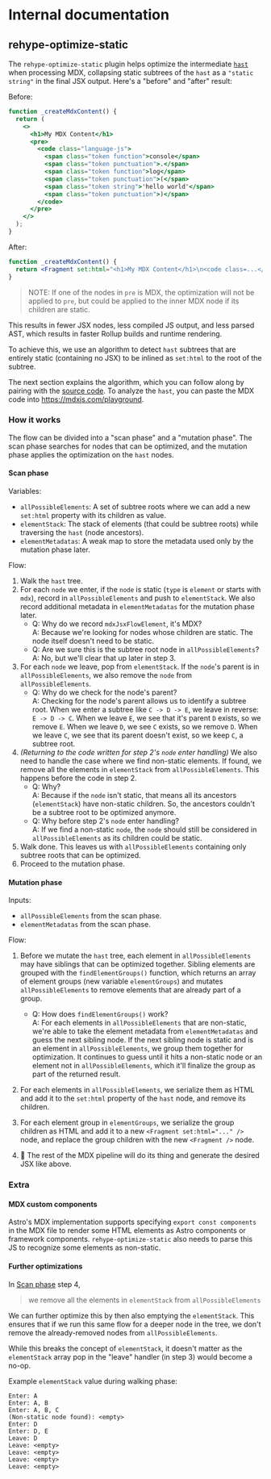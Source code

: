 # Internal documentation

## rehype-optimize-static

The `rehype-optimize-static` plugin helps optimize the intermediate [`hast`](https://github.com/syntax-tree/hast) when processing MDX, collapsing static subtrees of the `hast` as a `"static string"` in the final JSX output. Here's a "before" and "after" result:

Before:

```jsx
function _createMdxContent() {
  return (
    <>
      <h1>My MDX Content</h1>
      <pre>
        <code class="language-js">
          <span class="token function">console</span>
          <span class="token punctuation">.</span>
          <span class="token function">log</span>
          <span class="token punctuation">(</span>
          <span class="token string">'hello world'</span>
          <span class="token punctuation">)</span>
        </code>
      </pre>
    </>
  );
}
```

After:

```jsx
function _createMdxContent() {
  return <Fragment set:html="<h1>My MDX Content</h1>\n<code class=...</code>" />;
}
```

> NOTE: If one of the nodes in `pre` is MDX, the optimization will not be applied to `pre`, but could be applied to the inner MDX node if its children are static.

This results in fewer JSX nodes, less compiled JS output, and less parsed AST, which results in faster Rollup builds and runtime rendering.

To achieve this, we use an algorithm to detect `hast` subtrees that are entirely static (containing no JSX) to be inlined as `set:html` to the root of the subtree.

The next section explains the algorithm, which you can follow along by pairing with the [source code](./rehype-optimize-static.ts). To analyze the `hast`, you can paste the MDX code into https://mdxjs.com/playground.

### How it works

The flow can be divided into a "scan phase" and a "mutation phase". The scan phase searches for nodes that can be optimized, and the mutation phase applies the optimization on the `hast` nodes.

#### Scan phase

Variables:

- `allPossibleElements`: A set of subtree roots where we can add a new `set:html` property with its children as value.
- `elementStack`: The stack of elements (that could be subtree roots) while traversing the `hast` (node ancestors).
- `elementMetadatas`: A weak map to store the metadata used only by the mutation phase later.

Flow:

1. Walk the `hast` tree.
2. For each `node` we enter, if the `node` is static (`type` is `element` or starts with `mdx`), record in `allPossibleElements` and push to `elementStack`. We also record additional metadata in `elementMetadatas` for the mutation phase later.
   - Q: Why do we record `mdxJsxFlowElement`, it's MDX? <br>
     A: Because we're looking for nodes whose children are static. The node itself doesn't need to be static.
   - Q: Are we sure this is the subtree root node in `allPossibleElements`? <br>
     A: No, but we'll clear that up later in step 3.
3. For each `node` we leave, pop from `elementStack`. If the `node`'s parent is in `allPossibleElements`, we also remove the `node` from `allPossibleElements`.
   - Q: Why do we check for the node's parent? <br>
     A: Checking for the node's parent allows us to identify a subtree root. When we enter a subtree like `C -> D -> E`, we leave in reverse: `E -> D -> C`. When we leave `E`, we see that it's parent `D` exists, so we remove `E`. When we leave `D`, we see `C` exists, so we remove `D`. When we leave `C`, we see that its parent doesn't exist, so we keep `C`, a subtree root.
4. _(Returning to the code written for step 2's `node` enter handling)_ We also need to handle the case where we find non-static elements. If found, we remove all the elements in `elementStack` from `allPossibleElements`. This happens before the code in step 2.
   - Q: Why? <br>
     A: Because if the `node` isn't static, that means all its ancestors (`elementStack`) have non-static children. So, the ancestors couldn't be a subtree root to be optimized anymore.
   - Q: Why before step 2's `node` enter handling? <br>
     A: If we find a non-static `node`, the `node` should still be considered in `allPossibleElements` as its children could be static.
5. Walk done. This leaves us with `allPossibleElements` containing only subtree roots that can be optimized.
6. Proceed to the mutation phase.

#### Mutation phase

Inputs:

- `allPossibleElements` from the scan phase.
- `elementMetadatas` from the scan phase.

Flow:

1. Before we mutate the `hast` tree, each element in `allPossibleElements` may have siblings that can be optimized together. Sibling elements are grouped with the `findElementGroups()` function, which returns an array of element groups (new variable `elementGroups`) and mutates `allPossibleElements` to remove elements that are already part of a group.
   - Q: How does `findElementGroups()` work? <br>
     A: For each elements in `allPossibleElements` that are non-static, we're able to take the element metadata from `elementMetadatas` and guess the next sibling node. If the next sibling node is static and is an element in `allPossibleElements`, we group them together for optimization. It continues to guess until it hits a non-static node or an element not in `allPossibleElements`, which it'll finalize the group as part of the returned result.

2. For each elements in `allPossibleElements`, we serialize them as HTML and add it to the `set:html` property of the `hast` node, and remove its children.
3. For each element group in `elementGroups`, we serialize the group children as HTML and add it to a new `<Fragment set:html="..." />` node, and replace the group children with the new `<Fragment />` node.
4. 🎉 The rest of the MDX pipeline will do its thing and generate the desired JSX like above.

### Extra

#### MDX custom components

Astro's MDX implementation supports specifying `export const components` in the MDX file to render some HTML elements as Astro components or framework components. `rehype-optimize-static` also needs to parse this JS to recognize some elements as non-static.

#### Further optimizations

In [Scan phase](#scan-phase) step 4,

> we remove all the elements in `elementStack` from `allPossibleElements`

We can further optimize this by then also emptying the `elementStack`. This ensures that if we run this same flow for a deeper node in the tree, we don't remove the already-removed nodes from `allPossibleElements`.

While this breaks the concept of `elementStack`, it doesn't matter as the `elementStack` array pop in the "leave" handler (in step 3) would become a no-op.

Example `elementStack` value during walking phase:

```
Enter: A
Enter: A, B
Enter: A, B, C
(Non-static node found): <empty>
Enter: D
Enter: D, E
Leave: D
Leave: <empty>
Leave: <empty>
Leave: <empty>
Leave: <empty>
```
